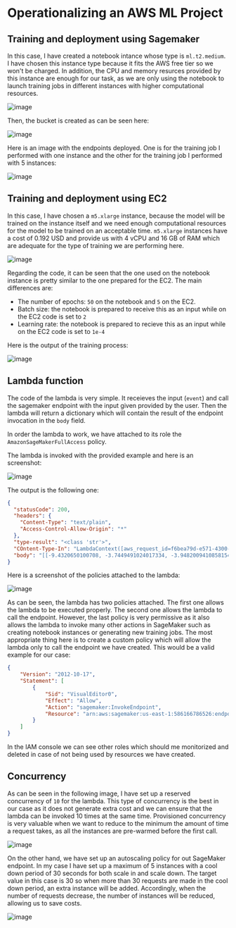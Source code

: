 # Operationalizing an AWS ML Project

## Training and deployment using Sagemaker

In this case, I have created a notebook intance whose type is `ml.t2.medium`. I have chosen this instance type because it fits the AWS free tier so we won't be charged. In addition, the CPU and memory resurces provided by this instance are enough for our task, as we are only using the notebook to launch training jobs in different instances with higher computational resources. 

![image](images/notebook_instance_type.png)

Then, the bucket is created as can be seen here:

![image](images/bucket.png)

Here is an image with the endpoints deployed. One is for the training job I performed with one instance and the other for the training job I performed with 5 instances:

![image](images/endpoints.png)

## Training and deployment using EC2

In this case, I have chosen a `m5.xlarge` instance, because the model will be trained on the instance itself and we need enough computational resources for the model to be trained on an acceptable time. `m5.xlarge` instances have a cost of 0.192 USD and provide us with 4 vCPU and 16 GB of RAM which are adequate for the type of training we are performing here.

![image](images/ec2-model.png)

Regarding the code, it can be seen that the one used on the notebook instance is pretty similar to the one prepared for the EC2. The main differences are:

* The number of epochs: `50` on the notebook and `5` on the EC2.
* Batch size: the notebook is prepared to receive this as an input while on the EC2 code is set to `2`
* Learning rate: the notebook is prepared to recieve this as an input while on the EC2 code is set to `1e-4`

Here is the output of the training process:

![image](images/ec2-model.png)

## Lambda function

The code of the lambda is very simple. It receieves the input (`event`) and call the sagemaker endpoint with the input given provided by the user. Then the lambda will return a dictionary which will contain the result of the endpoint invocation in the `body` field. 

In order the lambda to work, we have attached to its role the `AmazonSageMakerFullAccess` policy.

The lambda is invoked with the provided example and here is an screenshot:

![image](images/lambda-call.png)

The output is the following one:

```json
{
  "statusCode": 200,
  "headers": {
    "Content-Type": "text/plain",
    "Access-Control-Allow-Origin": "*"
  },
  "type-result": "<class 'str'>",
  "COntent-Type-In": "LambdaContext([aws_request_id=f6bea79d-e571-4300-99ce-bfed01b9d365,log_group_name=/aws/lambda/sagemaker-caller,log_stream_name=2022/02/06/[$LATEST]bb81bcfa0d1244d3a3ba2b9cd986f551,function_name=sagemaker-caller,memory_limit_in_mb=128,function_version=$LATEST,invoked_function_arn=arn:aws:lambda:us-east-1:586166786526:function:sagemaker-caller,client_context=None,identity=CognitoIdentity([cognito_identity_id=None,cognito_identity_pool_id=None])])",
  "body": "[[-9.4320650100708, -3.7449491024017334, -3.9482009410858154, -0.6375613808631897, -5.006299018859863, -7.510648250579834, -1.7620785236358643, -2.5927250385284424, -8.338700294494629, -1.1991328001022339, -2.482064962387085, -3.7442095279693604, -2.88450288772583, -0.8836660981178284, -4.075363636016846, -2.067305326461792, -5.489211082458496, -3.430907726287842, -4.912317276000977, -1.3692591190338135, -5.062955856323242, -2.5599851608276367, -6.356449604034424, -4.69893741607666, -4.905820846557617, -8.98274040222168, -2.271939754486084, -6.2952494621276855, -6.577883720397949, -3.5116677284240723, -3.633715867996216, -4.827742576599121, -7.269776821136475, -2.7234864234924316, -7.020397663116455, -6.216109752655029, -5.145767688751221, -3.776970863342285, -1.0883530378341675, -3.5138323307037354, -3.0998690128326416, -2.973536252975464, -1.612802505493164, -4.439108371734619, -0.42046332359313965, -9.211479187011719, -3.196627616882324, -1.756482481956482, -2.941706895828247, -2.3259410858154297, -5.074997425079346, -7.953185558319092, -6.788286209106445, -4.061253547668457, -6.586802005767822, -1.4537994861602783, -3.4453608989715576, -7.034312725067139, -3.67707896232605, -3.110520601272583, -6.551329612731934, -6.681034564971924, -7.565070152282715, -8.187239646911621, -3.810312032699585, -7.905596733093262, 0.049617961049079895, -8.814532279968262, -3.474682092666626, -1.6886463165283203, -1.2665311098098755, -5.105802059173584, -5.589840888977051, -5.480544090270996, -6.497171878814697, -3.7852976322174072, -7.1317667961120605, -2.099222421646118, -8.078211784362793, -4.5812835693359375, -1.0993131399154663, -6.638916492462158, -2.8713133335113525, -1.834686517715454, -8.400838851928711, -6.20582914352417, -2.517054557800293, -6.1942362785339355, -4.74722957611084, -0.3839942216873169, -6.934844493865967, -6.966168403625488, -5.587225437164307, -5.803734302520752, -4.499310493469238, -4.317468166351318, -4.246484756469727, -4.8492279052734375, -6.277413845062256, -6.660984039306641, -7.63154935836792, -3.9838879108428955, -4.521168231964111, -5.390734672546387, -3.9409902095794678, -7.307709693908691, -3.1689860820770264, -1.5761159658432007, -2.6550540924072266, -2.6809537410736084, -2.3301329612731934, -1.002718448638916, -7.194186210632324, -6.032125949859619, -6.399385452270508, -1.61276376247406, -9.710225105285645, -1.299355149269104, -5.91879415512085, -0.4316354990005493, -2.1729941368103027, -3.0173633098602295, -5.854046821594238, -4.2112908363342285, -5.513102054595947, -5.43998908996582, -2.863527297973633, -2.84613299369812, -7.297392845153809, -4.759398937225342, -7.610898017883301, -1.417481541633606, -3.9379096031188965]]"
}
```

Here is a screenshot of the policies attached to the lambda:

![image](images/lambda-role.png)

As can be seen, the lambda has two policies attached. The first one allows the lambda to be executed properly. The second one allows the lambda to call the endpoint. However, the last policy is very permissive as it also allows the lambda to invoke many other actions in SageMaker such as creating notebook instances or generating new training jobs. The most appropriate thing here is to create a custom policy which will allow the lambda only to call the endpoint we have created. This would be a valid example for our case:

```json
{
    "Version": "2012-10-17",
    "Statement": [
        {
            "Sid": "VisualEditor0",
            "Effect": "Allow",
            "Action": "sagemaker:InvokeEndpoint",
            "Resource": "arn:aws:sagemaker:us-east-1:586166786526:endpoint/pytorch-inference-2022-02-06-09-09-07-409"
        }
    ]
}
```

In the IAM console we can see other roles which should me monitorized and deleted in case of not being used by resources we have created. 

## Concurrency

As can be seen in the following image, I have set up a reserved concurrency of `10` for the lambda. This type of concurrency is the best in our case as it does not generate extra cost and we can ensure that the lambda can be invoked 10 times at the same time. Provisioned concurrency is very valuable when we want to reduce to the minimum the amount of time a request takes, as all the instances are pre-warmed before the first call.

![image](images/lambda-concurrency.png)


On the other hand, we have set up an autoscaling policy for out SageMaker endpoint. In my case I have set up a maximum of 5 instances with a cool down period of 30 seconds for both scale in and scale down. The target value in this case is 30 so when more than 30 requests are made in the cool down period, an extra instance will be added. Accordingly, when the number of requests decrease, the number of instances will be reduced, allowing us to save costs.

![image](images/endpoint-autoscaling.png)


